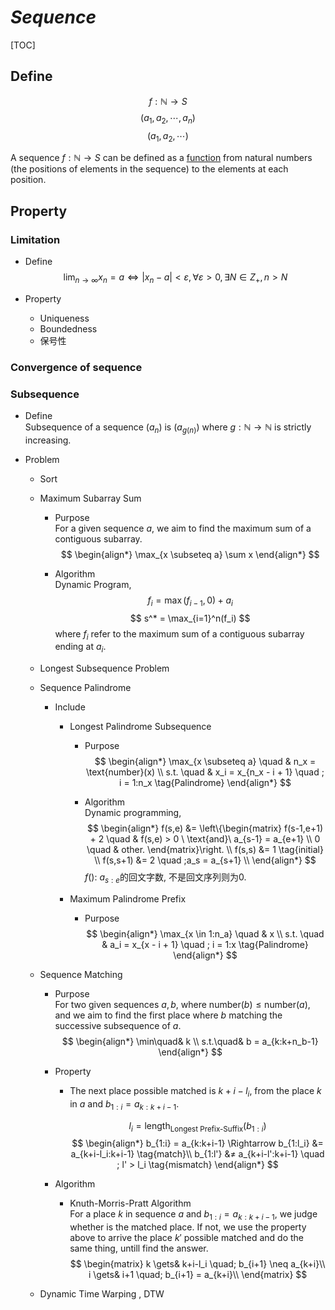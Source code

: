 # $Sequence$

[TOC] 

## Define

$$
f: \mathbb N \to S  \tag{Sequence}
$$
$$
(a_1, a_2, \cdots, a_n)  \tag{Finite sequence}
$$
$$
(a_1, a_2, \cdots)  \tag{Infinite sequence}
$$

A sequence $f: \mathbb N \to S$ can be defined as a [function](./Function.md) from natural numbers (the positions of elements in the sequence) to the elements at each position.

## Property

### Limitation

- Define  
  $$
  \lim_{n \to \infty} x_n=a \Leftrightarrow |x_n-a|<ε, \forall ε>0, \exists N \in Z_+, n > N  \tag{Limit of Sequence}
  $$

- Property
  - Uniqueness
  - Boundedness
  - 保号性

### Convergence of sequence

### Subsequence

- Define  
  Subsequence of a sequence $(a_n)$ is $(a_{g(n)})$ where $g : \mathbb N \to \mathbb N$ is strictly increasing.  

- Problem 
  * Sort

  * Maximum Subarray Sum
    - Purpose  
      For a given sequence $a$, we aim to find the maximum sum of a contiguous subarray.
      $$
      \begin{align*}
        \max_{x \subseteq a} \sum x
      \end{align*}
      $$

    - Algorithm  
      Dynamic Program,
      $$
      f_i = \max(f_{i-1}, 0) + a_i
      $$
      $$
      s^* = \max_{i=1}^n(f_i)
      $$
      where $f_i$ refer to the maximum sum of a contiguous subarray ending at $a_i$. 

  * Longest Subsequence Problem
  * Sequence Palindrome
    - Include
      * Longest Palindrome Subsequence 
        - Purpose 
          $$
          \begin{align*}
            \max_{x \subseteq a} \quad & n_x = \text{number}(x)  \\
            s.t. \quad & x_i = x_{n_x - i + 1}  \quad ; i = 1:n_x  \tag{Palindrome}
          \end{align*}
          $$

        - Algorithm  
          Dynamic programming,
          $$
          \begin{align*}
            f(s,e) &= \left\{\begin{matrix}
              f(s-1,e+1) + 2 \quad & f(s,e) > 0 \ \text{and}\  a_{s-1} = a_{e+1}  \\
              0 \quad & other.
              \end{matrix}\right.  \\
            f(s,s) &= 1  \tag{initial}  \\
            f(s,s+1) &= 2 \quad ;a_s = a_{s+1}  \\
          \end{align*}
          $$
          $f()$: $a_{s:e}$的回文字数, 不是回文序列则为0.

      * Maximum Palindrome Prefix
        - Purpose  
          $$
          \begin{align*}
            \max_{x \in 1:n_a} \quad & x  \\
            s.t. \quad & a_i = x_{x - i + 1}  \quad ; i = 1:x  \tag{Palindrome}
          \end{align*}
          $$

  * Sequence Matching
    - Purpose  
      For two given sequences $a, b$, where $\text{number}(b) \le \text{number}(a)$, and we aim to find the first place where $b$ matching the successive subsequence of $a$.
      $$
      \begin{align*}
        \min\quad& k \\
        s.t.\quad& b = a_{k:k+n_b-1}
      \end{align*}
      $$

    - Property  
      - The next place possible matched is $k+i-l_i$, from the place $k$ in $a$ and $b_{1:i} = a_{k:k+i-1}$.

        $$
        l_i = \text{length}_\text{Longest Prefix-Suffix}(b_{1:i})
        $$
        $$
        \begin{align*}
          b_{1:i} = a_{k:k+i-1} \Rightarrow
          b_{1:l_i} &= a_{k+i-l_i:k+i-1}  \tag{match}\\
          b_{1:l'} &≠ a_{k+i-l':k+i-1}  \quad ; l' > l_i  \tag{mismatch}
        \end{align*}
        $$

    - Algorithm
      * Knuth-Morris-Pratt Algorithm  
        For a place $k$ in sequence $a$ and $b_{1:i} = a_{k:k+i-1}$, we judge whether is the matched place. If not, we use the property above to arrive the place $k'$ possible matched and do the same thing, untill find the answer.
        $$
        \begin{matrix}
          k \gets& k+i-l_i \quad; b_{i+1} \neq a_{k+i}\\
          i \gets& i+1 \quad; b_{i+1} = a_{k+i}\\
        \end{matrix}
        $$

  * Dynamic Time Warping , DTW

